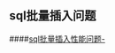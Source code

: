 ## sql批量插入问题

####[sql批量插入性能问题-](https://github.com/xiamingqing1989/xiamingqing1989.github.io/edit/main/sql批量插入.md)
